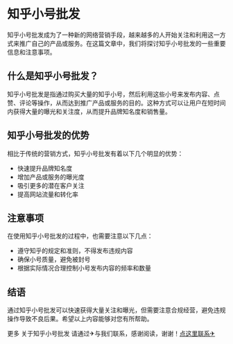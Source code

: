 # 知乎小号批发

知乎小号批发成为了一种新的网络营销手段，越来越多的人开始关注和利用这一方式来推广自己的产品或服务。在这篇文章中，我们将探讨知乎小号批发的一些重要信息和注意事项。

## 什么是知乎小号批发？

知乎小号批发是指通过购买大量的知乎小号，然后利用这些小号来发布内容、点赞、评论等操作，从而达到推广产品或服务的目的。这种方式可以让用户在短时间内获得大量的曝光和关注度，从而提升品牌知名度和销售量。

## 知乎小号批发的优势

相比于传统的营销方式，知乎小号批发有着以下几个明显的优势：

- 快速提升品牌知名度
- 增加产品或服务的曝光度
- 吸引更多的潜在客户关注
- 提高网站流量和转化率

## 注意事项

在使用知乎小号批发的过程中，也需要注意以下几点：

- 遵守知乎的规定和准则，不得发布违规内容
- 确保小号质量，避免被封号
- 根据实际情况合理控制小号发布内容的频率和数量

## 结语

通过知乎小号批发可以快速获得大量关注和曝光，但需要注意合规经营，避免违规操作导致不良后果。希望以上内容能够对您有所帮助。

更多 关于知乎小号批发 请通过✈与我们联系，感谢阅读，谢谢！[点这里联系✈](https://b.k02.cc)